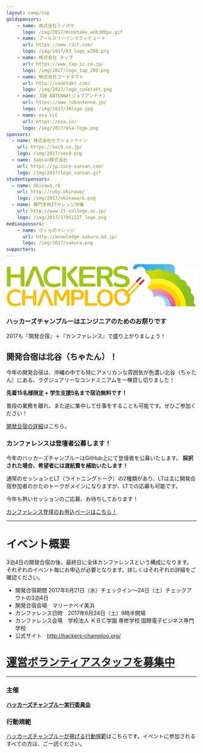 ```yaml
---
layout: camp/top
goldsponsors:
    - name: 株式会社ミノタケ
      logo: /img/2017/minotake_web300px.gif
    - name: アールスリーインスティテュート
      url: https://www.r3it.com/
      logo: /img/2017/R3_logo_w200.png
    - name: 株式会社 タップ
      url: https://www.tap-ic.co.jp/
      logo: /img/2017/logo_tap_200.png
    - name: 株式会社コードタクト
      url: http://codetakt.com/
      logo: /img/2017/logo_codetakt.png
    - name: JOB ANTENNA(ジョブアンテナ)
      url: https://www.jobantenna.jp/
      logo: /img/2017/JAlogo.jpg
    - name: esa LLC
      url: https://esa.io/
      logo: /img/2017/esa-logo.png
sponsors:
  - name: 株式会社セクションナイン
    url: https://sec9.co.jp/
    logo: /img/2017/sec9.png
  - name: Sansan株式会社
    url: https://jp.corp-sansan.com/
    logo: /img/2017/logo_sansan.gif
studentsponsors:
  - name: Okinawa.rb
    url: http://ruby.okinawa/
    logo: /img/2017/okinawarb.png
  - name: 専門学校ITカレッジ沖縄
    url: http://www.it-college.ac.jp/
    logo: /img/2017/170511IT_logo.png
mediasponsors:
    - name: さくらのナレッジ
      url: http://knowledge.sakura.ad.jp/
      logo: /img/2017/sakura.png
supporters:
---
```



![ハッカーズチャンプルー](/img/logo/banner.png)


### ハッカーズチャンプルーはエンジニアのためのお祭りです

2017も『開発合宿』＋『カンファレンス』で盛り上がりましょう！


## 開発合宿は北谷（ちゃたん）！

今年の開発合宿は、沖縄の中でも特にアメリカンな雰囲気が色濃い北谷（ちゃたん）にある、ラグジュアリーなコンドミニアムを一棟貸し切りました！

**先着15名様限定 + 学生支援5名まで宿泊無料です！**

普段の業務を離れ、また逆に集中して仕事をすることも可能です。ぜひご参加ください！

[開発合宿の詳細](camp.html)はこちら。



### カンファレンスは登壇者公募します！

今年のハッカーズチャンプルーはGitHub上にて登壇者を公募いたします。 **採択された場合、希望者には渡航費を補助いたします！**

通常のセッションとLT（ライトニングトーク）の2種類があり、LTは主に開発合宿参加者のかたのトークがメインになりますが、LTでの応募も可能です。

今年も熱いセッションのご応募、お待ちしております！

<p><a href="https://github.com/hackers-champloo/cfp2017/" class="alert button" target="_blank">カンファレンス登壇のお申込ページはこちら！</a></p>





-----

# イベント概要

3泊4日の開発合宿の後、最終日に全体カンファレンスという構成になります。それぞれのイベント毎にお申込が必要となります。詳しくはそれぞれの詳細をご確認ください。

* 開発合宿期間 2017年6月21日（水）チェックイン〜24日（土）チェックアウトの3泊4日
* 開発合宿会場　マリーナベイ美浜
* カンファレンス日時　2017年6月24日（土）9時半開場
* カンファレンス会場　学校法人 ＫＢＣ学園 専修学校 国際電子ビジネス専門学校
* 公式サイト　http://hackers-champloo.org/

# [運営ボランティアスタッフを募集中](/2017/staff.html)

-----

### 主催

**[ハッカーズチャンプルー実行委員会](/about.html)**

### 行動規範

[ハッカーズチャンプルーが掲げる行動規範](/policy.html)はこちらです。イベントに参加されるすべての方は、ご一読ください。

